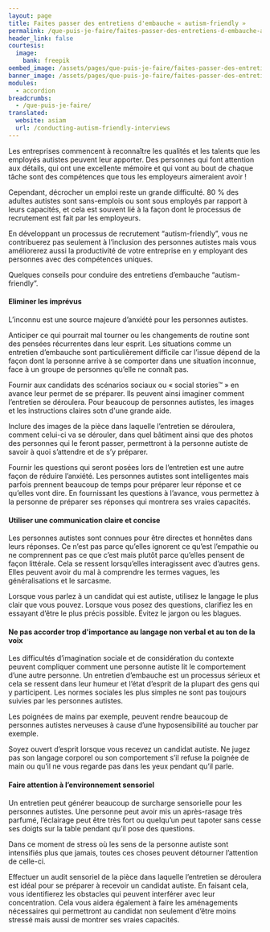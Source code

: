 ```yaml
---
layout: page
title: Faites passer des entretiens d'embauche « autism-friendly »
permalink: /que-puis-je-faire/faites-passer-des-entretiens-d-embauche-autism-friendly
header_link: false
courtesis:
  image:
    bank: freepik
oembed_image: /assets/pages/que-puis-je-faire/faites-passer-des-entretiens-d-embauche-autism-friendly/opengraph.jpg
banner_image: /assets/pages/que-puis-je-faire/faites-passer-des-entretiens-d-embauche-autism-friendly/banner.jpg
modules:
  - accordion
breadcrumbs:
  - /que-puis-je-faire/
translated:
  website: asiam
  url: /conducting-autism-friendly-interviews
---
```



Les entreprises commencent à reconnaître les qualités et les talents que les employés autistes peuvent leur apporter. Des personnes qui font attention aux détails, qui ont une excellente mémoire et qui vont au bout de chaque tâche sont des compétences que tous les employeurs aimeraient avoir !

Cependant, décrocher un emploi reste un grande difficulté. 80 % des adultes autistes 
sont sans-emplois ou sont sous employés par rapport à leurs capacités, et cela est 
souvent lié à la façon dont le processus de recrutement est fait par les employeurs.


En développant un processus de recrutement “autism-friendly”, vous ne contribuerez pas seulement à l’inclusion des personnes autistes mais vous améliorerez aussi la productivité de votre entreprise en y employant des personnes avec des compétences uniques.

Quelques conseils pour conduire des entretiens d’embauche “autism-friendly”.




<amp-accordion animate expand-single-section disable-session-states>
 <section expanded>
  <h4 class="n"><span></span>Eliminer les imprévus</h4>
  <div>
L’inconnu est une source majeure d’anxiété pour les personnes autistes.

<p>Anticiper ce qui pourrait mal tourner ou les changements de routine sont des pensées récurrentes dans leur esprit. Les situations comme un entretien d’embauche sont particulièrement difficile car l’issue dépend de la façon dont la personne arrive à se comporter dans une situation inconnue, face à un groupe de personnes qu’elle ne connaît pas.</p>

<p>Fournir aux candidats des scénarios sociaux ou «&nbsp;social stories™&nbsp;» en 
avance leur permet de se préparer. Ils peuvent ainsi imaginer comment l’entretien se 
déroulera. Pour beaucoup de personnes autistes, les images et les instructions claires 
sotn d'une grande aide.</p>

<p>Inclure des images de la pièce dans laquelle l’entretien se déroulera, comment 
celui-ci va se dérouler, dans quel bâtiment ainsi que des photos des personnes qui
le feront passer, permettront à la personne autiste de savoir à quoi s’attendre et de 
s’y préparer.</p>

<p>Fournir les questions qui seront posées lors de l’entretien est une autre façon de réduire l’anxiété. Les personnes autistes sont intelligentes mais parfois prennent beaucoup de temps pour préparer leur réponse et ce qu’elles vont dire. En fournissant les questions à l’avance, vous permettez à la personne de préparer ses réponses qui montrera ses vraies capacités.</p>
  </div>
 </section>
 <section>
  <h4 class="n"><span></span>Utiliser une communication claire et concise</h4>
  <div>
<p>Les personnes autistes sont connues pour être directes et honnêtes dans leurs réponses. 
Ce n’est pas parce qu’elles ignorent ce qu’est l’empathie ou ne comprennent pas ce que 
c’est mais plutôt parce qu’elles pensent de façon littérale. Cela se ressent 
lorsqu’elles interagissent avec d’autres gens. Elles peuvent avoir du mal à comprendre 
les termes vagues, les généralisations et le sarcasme.</p>

<p>Lorsque vous parlez à un candidat qui est autiste, utilisez le langage le plus clair que vous pouvez. Lorsque vous posez des questions, clarifiez les en essayant d’être le plus précis possible. Évitez le jargon ou les blagues.</p>
  </div>
 </section>
 <section>
  <h4 class="n"><span></span>Ne pas accorder trop d'importance au langage non verbal et au ton de la voix</h4>
  <div>
<p>Les difficultés d’imagination sociale et de considération du contexte peuvent compliquer comment une personne autiste lit le comportement d’une autre personne. Un entretien d’embauche est un processus sérieux et cela se ressent dans leur humeur et l’état d’esprit de la plupart des gens qui y participent. Les normes sociales les plus simples ne sont pas toujours suivies par les personnes autistes.</p>

<p>Les poignées de mains par exemple, peuvent rendre beaucoup de personnes autistes nerveuses à cause d’une hyposensibilité au toucher par exemple.</p>

<p>Soyez ouvert d’esprit lorsque vous recevez un candidat autiste. Ne jugez pas son langage corporel ou son comportement s’il refuse la poignée de main ou qu’il ne vous regarde pas dans les yeux pendant qu’il parle.</p>
  </div>
 </section>
 <section>
  <h4 class="n"><span></span>Faire attention à l’environnement sensoriel</h4>
  <div>
<p>Un entretien peut générer beaucoup de surcharge sensorielle pour les personnes autistes. Une personne peut avoir mis un après-rasage très parfumé, l’éclairage peut être très fort ou quelqu’un peut tapoter sans cesse ses doigts sur la table pendant qu’il pose des questions.</p>

<p>Dans ce moment de stress où les sens de la personne autiste sont intensifiés plus que jamais, toutes ces choses peuvent détourner l’attention de celle-ci.</p>


<p>Effectuer un audit sensoriel de la pièce dans laquelle l’entretien se déroulera est idéal pour se préparer à recevoir un candidat autiste. En faisant cela, vous identifierez les obstacles qui peuvent interférer avec leur concentration. Cela vous aidera également à faire les aménagements nécessaires qui permettront au candidat non seulement d’être moins stressé mais aussi de montrer ses vraies capacités.</p>
  </div>
 </section>
</amp-accordion>


